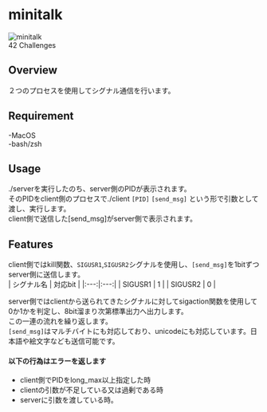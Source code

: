 # minitalk

![minitalk](https://github.com/yoshiddddd/minitalk/assets/83491254/7daa40ed-b2e4-44d3-8932-325d1af23a3b)  
42 Challenges  

## Overview
２つのプロセスを使用してシグナル通信を行います。

## Requirement
-MacOS  
-bash/zsh

## Usage
./serverを実行したのち、server側のPIDが表示されます。  
そのPIDをclient側のプロセスで./client `[PID]` `[send_msg]` という形で引数として渡し、実行します。  
client側で送信した[send_msg]がserver側で表示されます。  

## Features
client側ではkill関数、`SIGUSR1`,`SIGUSR2`シグナルを使用し、`[send_msg]`を1bitずつserver側に送信します。  
| シグナル名 | 対応bit |
|:---:|:---:|
| SIGUSR1 | 1 |
| SIGUSR2 | 0 |


server側ではclientから送られてきたシグナルに対してsigaction関数を使用して0か1かを判定し、8bit溜まり次第標準出力へ出力します。  
この一連の流れを繰り返します。  
`[send_msg]`はマルチバイトにも対応しており、unicodeにも対応しています。日本語や絵文字なども送信可能です。

#### 以下の行為はエラーを返します
- client側でPIDをlong_max以上指定した時
- clientの引数が不足している又は過剰である時
- serverに引数を渡している時。
